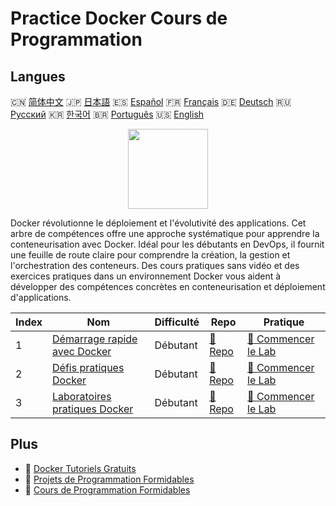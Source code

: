 # Practice Docker Cours de Programmation

## Langues

🇨🇳 [简体中文](README_zh.md) 🇯🇵 [日本語](README_ja.md) 🇪🇸 [Español](README_es.md) 🇫🇷 [Français](README_fr.md) 🇩🇪 [Deutsch](README_de.md) 🇷🇺 [Русский](README_ru.md) 🇰🇷 [한국어](README_ko.md) 🇧🇷 [Português](README_pt.md) 🇺🇸 [English](README.md) 

<div align="center">
<img width="128px" src="https://file.labex.io/path/X5zPui0XRqNx.png">
</div>

Docker révolutionne le déploiement et l'évolutivité des applications. Cet arbre de compétences offre une approche systématique pour apprendre la conteneurisation avec Docker. Idéal pour les débutants en DevOps, il fournit une feuille de route claire pour comprendre la création, la gestion et l'orchestration des conteneurs. Des cours pratiques sans vidéo et des exercices pratiques dans un environnement Docker vous aident à développer des compétences concrètes en conteneurisation et déploiement d'applications.

|   Index | Nom                                                                                 | Difficulté   | Repo                                                                | Pratique                                                                      |
|---------|-------------------------------------------------------------------------------------|--------------|---------------------------------------------------------------------|-------------------------------------------------------------------------------|
|       1 | [Démarrage rapide avec Docker](https://labex.io/fr/courses/quick-start-with-docker) | Débutant     | [🔗 Repo](https://github.com/labex-labs/quick-start-with-docker)    | [🚀 Commencer le Lab](https://labex.io/fr/courses/quick-start-with-docker)    |
|       2 | [Défis pratiques Docker](https://labex.io/fr/courses/docker-practice-challenges)    | Débutant     | [🔗 Repo](https://github.com/labex-labs/docker-practice-challenges) | [🚀 Commencer le Lab](https://labex.io/fr/courses/docker-practice-challenges) |
|       3 | [Laboratoires pratiques Docker](https://labex.io/fr/courses/docker-practice-labs)   | Débutant     | [🔗 Repo](https://github.com/labex-labs/docker-practice-labs)       | [🚀 Commencer le Lab](https://labex.io/fr/courses/docker-practice-labs)       |

## Plus

- 🔗 [Docker Tutoriels Gratuits](https://github.com/labex-labs/docker-free-tutorials)
- 🔗 [Projets de Programmation Formidables](https://github.com/labex-labs/awesome-programming-projects)
- 🔗 [Cours de Programmation Formidables](https://github.com/labex-labs/awesome-programming-courses)


